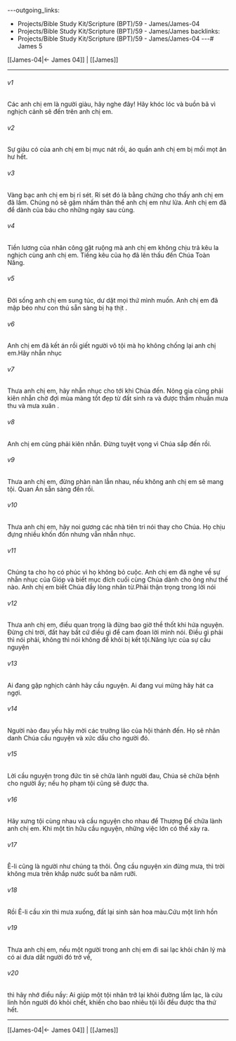 ---outgoing_links:
  - Projects/Bible Study Kit/Scripture (BPT)/59 - James/James-04
  - Projects/Bible Study Kit/Scripture (BPT)/59 - James/James
backlinks:
  - Projects/Bible Study Kit/Scripture (BPT)/59 - James/James-04
---# James 5

[[James-04|← James 04]] | [[James]]
***



###### v1 
Các anh chị em là người giàu, hãy nghe đây! Hãy khóc lóc và buồn bã vì nghịch cảnh sẽ đến trên anh chị em. 

###### v2 
Sự giàu có của anh chị em bị mục nát rồi, áo quần anh chị em bị mối mọt ăn hư hết. 

###### v3 
Vàng bạc anh chị em bị rỉ sét. Rỉ sét đó là bằng chứng cho thấy anh chị em đã lầm. Chúng nó sẽ gậm nhấm thân thể anh chị em như lửa. Anh chị em đã để dành của báu cho những ngày sau cùng. 

###### v4 
Tiền lương của nhân công gặt ruộng mà anh chị em không chịu trả kêu la nghịch cùng anh chị em. Tiếng kêu của họ đã lên thấu đến Chúa Toàn Năng. 

###### v5 
Đời sống anh chị em sung túc, dư dật mọi thứ mình muốn. Anh chị em đã mập béo như con thú sẵn sàng bị hạ thịt . 

###### v6 
Anh chị em đã kết án rồi giết người vô tội mà họ không chống lại anh chị em.Hãy nhẫn nhục 

###### v7 
Thưa anh chị em, hãy nhẫn nhục cho tới khi Chúa đến. Nông gia cũng phải kiên nhẫn chờ đợi mùa màng tốt đẹp từ đất sinh ra và được thấm nhuần mưa thu và mưa xuân . 

###### v8 
Anh chị em cũng phải kiên nhẫn. Đừng tuyệt vọng vì Chúa sắp đến rồi. 

###### v9 
Thưa anh chị em, đừng phàn nàn lẫn nhau, nếu không anh chị em sẽ mang tội. Quan Án sẵn sàng đến rồi. 

###### v10 
Thưa anh chị em, hãy noi gương các nhà tiên tri nói thay cho Chúa. Họ chịu đựng nhiều khốn đốn nhưng vẫn nhẫn nhục. 

###### v11 
Chúng ta cho họ có phúc vì họ không bỏ cuộc. Anh chị em đã nghe về sự nhẫn nhục của Gióp và biết mục đích cuối cùng Chúa dành cho ông như thế nào. Anh chị em biết Chúa đầy lòng nhân từ.Phải thận trọng trong lời nói 

###### v12 
Thưa anh chị em, điều quan trọng là đừng bao giờ thề thốt khi hứa nguyện. Đừng chỉ trời, đất hay bất cứ điều gì để cam đoan lời mình nói. Điều gì phải thì nói phải, không thì nói không để khỏi bị kết tội.Năng lực của sự cầu nguyện 

###### v13 
Ai đang gặp nghịch cảnh hãy cầu nguyện. Ai đang vui mừng hãy hát ca ngợi. 

###### v14 
Người nào đau yếu hãy mời các trưởng lão của hội thánh đến. Họ sẽ nhân danh Chúa cầu nguyện và xức dầu cho người đó. 

###### v15 
Lời cầu nguyện trong đức tin sẽ chữa lành người đau, Chúa sẽ chữa bệnh cho người ấy; nếu họ phạm tội cũng sẽ được tha. 

###### v16 
Hãy xưng tội cùng nhau và cầu nguyện cho nhau để Thượng Đế chữa lành anh chị em. Khi một tín hữu cầu nguyện, những việc lớn có thể xảy ra. 

###### v17 
Ê-li cũng là người như chúng ta thôi. Ông cầu nguyện xin đừng mưa, thì trời không mưa trên khắp nước suốt ba năm rưỡi. 

###### v18 
Rồi Ê-li cầu xin thì mưa xuống, đất lại sinh sản hoa màu.Cứu một linh hồn 

###### v19 
Thưa anh chị em, nếu một người trong anh chị em đi sai lạc khỏi chân lý mà có ai đưa dắt người đó trở về, 

###### v20 
thì hãy nhớ điều nầy: Ai giúp một tội nhân trở lại khỏi đường lầm lạc, là cứu linh hồn người đó khỏi chết, khiến cho bao nhiêu tội lỗi đều được tha thứ hết.

***
[[James-04|← James 04]] | [[James]]
